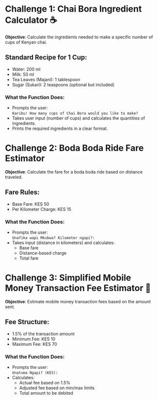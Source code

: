 
#  Challenge 1: Chai Bora Ingredient Calculator ☕

**Objective**: Calculate the ingredients needed to make a specific number of cups of Kenyan chai.

##  Standard Recipe for 1 Cup:
- Water: 200 ml  
- Milk: 50 ml  
- Tea Leaves (Majani): 1 tablespoon  
- Sugar (Sukari): 2 teaspoons (optional but included)

###  What the Function Does:
- Prompts the user:  
  `Karibu! How many cups of Chai Bora would you like to make?`
- Takes user input (number of cups) and calculates the quantities of ingredients.
- Prints the required ingredients in a clear format.


#  Challenge 2: Boda Boda Ride Fare Estimator 

**Objective**: Calculate the fare for a boda boda ride based on distance traveled.

##  Fare Rules:
- Base Fare: KES 50  
- Per Kilometer Charge: KES 15

###  What the Function Does:
- Prompts the user:  
  `Unafika wapi Mkubwa? Kilometer ngapi?:`
- Takes input (distance in kilometers) and calculates:
  - Base fare
  - Distance-based charge
  - Total fare

#  Challenge 3: Simplified Mobile Money Transaction Fee Estimator 📱

**Objective**: Estimate mobile money transaction fees based on the amount sent.

##  Fee Structure:
- 1.5% of the transaction amount  
- Minimum Fee: KES 10  
- Maximum Fee: KES 70

###  What the Function Does:
- Prompts the user:  
  `Unatuma Ngapi? (KES):`
- Calculates:
  - Actual fee based on 1.5%
  - Adjusted fee based on min/max limits
  - Total amount to be debited



